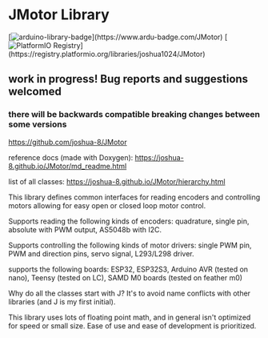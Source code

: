 # JMotor Library

[![arduino-library-badge](https://www.ardu-badge.com/badge/JMotor.svg?)](https://www.ardu-badge.com/JMotor)
[![PlatformIO Registry](https://badges.registry.platformio.org/packages/joshua1024/library/JMotor.svg?)](https://registry.platformio.org/libraries/joshua1024/JMotor)

## work in progress! Bug reports and suggestions welcomed
### there will be backwards compatible breaking changes between some versions

https://github.com/joshua-8/JMotor

reference docs (made with Doxygen): https://joshua-8.github.io/JMotor/md_readme.html

list of all classes: https://joshua-8.github.io/JMotor/hierarchy.html

This library defines common interfaces for reading encoders and controlling motors allowing for easy open or closed loop motor control.

Supports reading the following kinds of encoders: quadrature, single pin, absolute with PWM output, AS5048b with I2C.

Supports controlling the following kinds of motor drivers: single PWM pin, PWM and direction pins, servo signal, L293/L298 driver. 

supports the following boards: ESP32, ESP32S3, Arduino AVR (tested on nano), Teensy (tested on LC), SAMD M0 boards (tested on feather m0)

Why do all the classes start with J? It's to avoid name conflicts with other libraries (and J is my first initial).

This library uses lots of floating point math, and in general isn't optimized for speed or small size. Ease of use and ease of development is prioritized.

